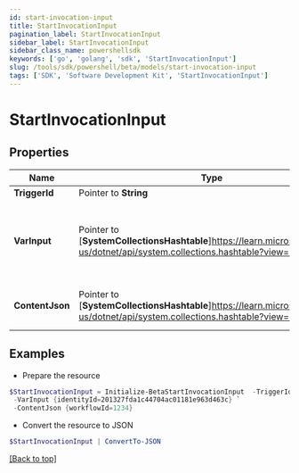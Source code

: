 ```yaml
---
id: start-invocation-input
title: StartInvocationInput
pagination_label: StartInvocationInput
sidebar_label: StartInvocationInput
sidebar_class_name: powershellsdk
keywords: ['go', 'golang', 'sdk', 'StartInvocationInput'] 
slug: /tools/sdk/powershell/beta/models/start-invocation-input
tags: ['SDK', 'Software Development Kit', 'StartInvocationInput']
---
```



# StartInvocationInput

## Properties

Name | Type | Description | Notes
------------ | ------------- | ------------- | -------------
**TriggerId** |  Pointer to **String** | Trigger ID | [optional] 
**VarInput** |  Pointer to [**SystemCollectionsHashtable**]https://learn.microsoft.com/en-us/dotnet/api/system.collections.hashtable?view=net-8.0 | Trigger input payload. Its schema is defined in the trigger definition. | [optional] 
**ContentJson** |  Pointer to [**SystemCollectionsHashtable**]https://learn.microsoft.com/en-us/dotnet/api/system.collections.hashtable?view=net-8.0 | JSON map of invocation metadata | [optional] 

## Examples

- Prepare the resource
```powershell
$StartInvocationInput = Initialize-BetaStartInvocationInput  -TriggerId idn:access-requested `
 -VarInput {identityId=201327fda1c44704ac01181e963d463c} `
 -ContentJson {workflowId=1234}
```

- Convert the resource to JSON
```powershell
$StartInvocationInput | ConvertTo-JSON
```


[[Back to top]](#) 

